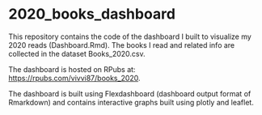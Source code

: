 # 2020_books_dashboard
This repository contains the code of the dashboard I built to visualize my 2020 reads (Dashboard.Rmd). The books I read and related info are collected in the dataset Books_2020.csv.

The dashboard is hosted on RPubs at: https://rpubs.com/vivvi87/books_2020.

The dashboard is built using Flexdashboard (dashboard output format of Rmarkdown) and contains interactive graphs built using plotly and leaflet.
